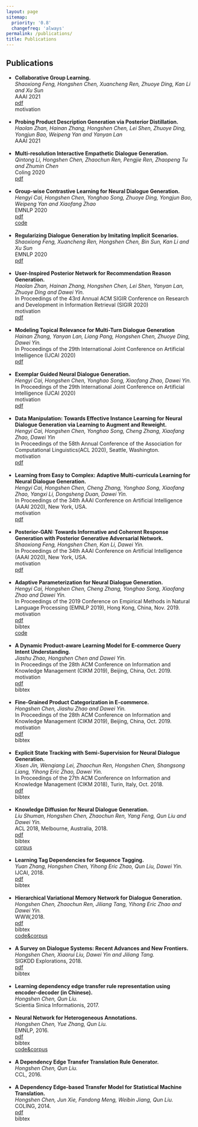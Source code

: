 ```yaml
---
layout: page
sitemap:
  priority: '0.8'
  changefreq: 'always'
permalink: /publications/
title: Publications
---
```


<!--
Describe your research interests here.
-->

<h2>Publications</h2>
<ul>
<li>
		<b>Collaborative Group Learning.</b><br>
		<i>Shaoxiong Feng, Hongshen Chen, Xuancheng Ren, Zhuoye Ding, Kan Li and Xu Sun </i><br>
		AAAI 2021<br>
		<a href="https://arxiv.org/pdf/2009.07712"><div class="color-button">pdf</div></a> 
		<div class="color-button" onclick="isHidden('2021aaai_shaoxiong_abstract')">motivation</div>
		<div class="abstract-box" id="2021aaai_shaoxiong_abstract" style="display:none">
			<b>Abstract</b>: Collaborative learning has successfully applied knowledge transfer to guiding a pool of small student networks towards robust local minima. However, previous approaches typically struggle with drastically aggravated student homogenization and rapidly growing computational complexity when the number of students rises. In this paper, we propose Collaborative Group Learning, an efficient framework that aims to maximize student population without sacrificing generalization performance and computational efficiency. First, each student is established by randomly routing on a modular neural network, which is not only parameter-efficient but also facilitates flexible knowledge communication between students due to random levels of representation sharing and branching. Second, to resist homogenization and further reduce the computational cost, students first compose diverse feature sets by exploiting the inductive bias from sub-sets of training data, and then aggregate and distill supplementary knowledge by choosing a random sub-group of students at each time step. Empirical evaluations on both image and text tasks indicate that our method significantly outperforms various state-of-the-art collaborative approaches whilst enhancing computational efficiency.<br>
		</div>
		<!--<div class="color-button" onclick="isHidden('2020aaai_cai_bibtex')">bibtex</div>
		-->
	</li><br>
<li>
		<b>Probing Product Description Generation via Posterior Distillation.</b><br>
		<i> Haolan Zhan, Hainan Zhang, Hongshen Chen, Lei Shen, Zhuoye Ding, Yongjun Bao, Weipeng Yan and Yanyan Lan </i><br>
		AAAI 2021<br>
		<!-- <a href="https://arxiv.org/pdf/1911.08698"><div class="color-button">pdf</div></a> 
		<!--<div class="color-button" onclick="isHidden('2020sigir_haolan_abstract')">motivation</div>
		<!--<div class="color-button" onclick="isHidden('2020aaai_cai_bibtex')">bibtex</div>
		<div class="abstract-box" id="2020sigir_haolan_abstract" style="display:none">
			<b>Abstract</b>: Recommendation reason generation, aiming at showing the selling points of products for customers, plays a vital role in attracting customers' attention as well as improving user experience. A simple and effective way is to extract keywords directly from the knowledge-base of products, i.e., attributes or title, as the recommendation reason. However, generating recommendation reason from product knowledge doesn't naturally respond to users' interests. Fortunately, on some E-commerce websites, there exists more and more user-generated content (user-content for short), i.e., product question-answering (QA) discussions, which reflect user-cared aspects. Therefore, in this paper, we consider generating the recommendation reason by taking into account not only the product attributes but also the customer-generated product QA discussions. In reality, adequate user-content is only possible for the most popular commodities, whereas large sums of long-tail products or new products cannot gather a sufficient number of user-content. To tackle this problem, we propose a user-inspired  multi-source posterior transformer (MSPT), which induces the model reflecting the users' interests with a posterior multiple QA discussions module, and generating recommendation reasons containing the product attributes as well as the user-cared aspects. Experimental results show that our model is superior to traditional generative models. Additionally, the analysis also shows that our model can focus more on the user-cared aspects than baselines.<br>
		</div>
		-->
	</li><br>
<li>
		<b>Multi-resolution Interactive Empathetic Dialogue Generation.</b><br>
		<i>Qintong Li, Hongshen Chen, Zhaochun Ren, Pengjie Ren, Zhaopeng Tu and Zhumin Chen </i><br>
		Coling 2020<br>
		<a href="https://arxiv.org/pdf/1911.08698"><div class="color-button">pdf</div></a> 
		<!--<div class="color-button" onclick="isHidden('2020sigir_haolan_abstract')">motivation</div>
		<!--<div class="color-button" onclick="isHidden('2020aaai_cai_bibtex')">bibtex</div>
		<div class="abstract-box" id="2020sigir_haolan_abstract" style="display:none">
			<b>Abstract</b>: Recommendation reason generation, aiming at showing the selling points of products for customers, plays a vital role in attracting customers' attention as well as improving user experience. A simple and effective way is to extract keywords directly from the knowledge-base of products, i.e., attributes or title, as the recommendation reason. However, generating recommendation reason from product knowledge doesn't naturally respond to users' interests. Fortunately, on some E-commerce websites, there exists more and more user-generated content (user-content for short), i.e., product question-answering (QA) discussions, which reflect user-cared aspects. Therefore, in this paper, we consider generating the recommendation reason by taking into account not only the product attributes but also the customer-generated product QA discussions. In reality, adequate user-content is only possible for the most popular commodities, whereas large sums of long-tail products or new products cannot gather a sufficient number of user-content. To tackle this problem, we propose a user-inspired  multi-source posterior transformer (MSPT), which induces the model reflecting the users' interests with a posterior multiple QA discussions module, and generating recommendation reasons containing the product attributes as well as the user-cared aspects. Experimental results show that our model is superior to traditional generative models. Additionally, the analysis also shows that our model can focus more on the user-cared aspects than baselines.<br>
		</div>
		-->
	</li><br>
	<li>
		<b>	Group-wise Contrastive Learning for Neural Dialogue Generation. </b><br>
		<i>Hengyi Cai, Hongshen Chen, Yonghao Song, Zhuoye Ding, Yongjun Bao, Weipeng Yan and Xiaofang Zhao</i><br>
		EMNLP 2020<br>
		<a href="https://arxiv.org/pdf/2009.07543"><div class="color-button">pdf</div></a>
		<a href="https://github.com/hengyicai/ContrastiveLearning4Dialogue"><div class="color-button">code</div></a>
		<!--<div class="color-button" onclick="isHidden('2020sigir_haolan_abstract')">motivation</div> -->
		<!--<div class="color-button" onclick="isHidden('2020aaai_cai_bibtex')">bibtex</div> 
		<div class="abstract-box" id="2020sigir_haolan_abstract" style="display:none">
			<b>Abstract</b>: Recommendation reason generation, aiming at showing the selling points of products for customers, plays a vital role in attracting customers' attention as well as improving user experience. A simple and effective way is to extract keywords directly from the knowledge-base of products, i.e., attributes or title, as the recommendation reason. However, generating recommendation reason from product knowledge doesn't naturally respond to users' interests. Fortunately, on some E-commerce websites, there exists more and more user-generated content (user-content for short), i.e., product question-answering (QA) discussions, which reflect user-cared aspects. Therefore, in this paper, we consider generating the recommendation reason by taking into account not only the product attributes but also the customer-generated product QA discussions. In reality, adequate user-content is only possible for the most popular commodities, whereas large sums of long-tail products or new products cannot gather a sufficient number of user-content. To tackle this problem, we propose a user-inspired  multi-source posterior transformer (MSPT), which induces the model reflecting the users' interests with a posterior multiple QA discussions module, and generating recommendation reasons containing the product attributes as well as the user-cared aspects. Experimental results show that our model is superior to traditional generative models. Additionally, the analysis also shows that our model can focus more on the user-cared aspects than baselines.<br>
		</div>
		-->
	</li><br>
	<li>
		<b>Regularizing Dialogue Generation by Imitating Implicit Scenarios. </b><br>
		<i>Shaoxiong Feng, Xuancheng Ren, Hongshen Chen, Bin Sun, Kan Li and Xu Sun </i><br>
		EMNLP 2020<br>
		<a href="https://arxiv.org/pdf/2010.01893"><div class="color-button">pdf</div></a> 
		<!--<div class="color-button" onclick="isHidden('2020sigir_haolan_abstract')">motivation</div>
		<!--<div class="color-button" onclick="isHidden('2020aaai_cai_bibtex')">bibtex</div>
		<div class="abstract-box" id="2020sigir_haolan_abstract" style="display:none">
			<b>Abstract</b>: Recommendation reason generation, aiming at showing the selling points of products for customers, plays a vital role in attracting customers' attention as well as improving user experience. A simple and effective way is to extract keywords directly from the knowledge-base of products, i.e., attributes or title, as the recommendation reason. However, generating recommendation reason from product knowledge doesn't naturally respond to users' interests. Fortunately, on some E-commerce websites, there exists more and more user-generated content (user-content for short), i.e., product question-answering (QA) discussions, which reflect user-cared aspects. Therefore, in this paper, we consider generating the recommendation reason by taking into account not only the product attributes but also the customer-generated product QA discussions. In reality, adequate user-content is only possible for the most popular commodities, whereas large sums of long-tail products or new products cannot gather a sufficient number of user-content. To tackle this problem, we propose a user-inspired  multi-source posterior transformer (MSPT), which induces the model reflecting the users' interests with a posterior multiple QA discussions module, and generating recommendation reasons containing the product attributes as well as the user-cared aspects. Experimental results show that our model is superior to traditional generative models. Additionally, the analysis also shows that our model can focus more on the user-cared aspects than baselines.<br>
		</div>
		-->
	</li><br>
	<li>
		<b>User-Inspired Posterior Network for Recommendation Reason Generation. </b><br>
		<i>Haolan Zhan, Hainan Zhang, Hongshen Chen, Lei Shen, Yanyan Lan, Zhuoye Ding and Dawei Yin. </i><br>
		In Proceedings of the 43rd Annual ACM SIGIR Conference on Research and Development in Information Retrieval (SIGIR 2020)<br>
		<div class="color-button" onclick="isHidden('2020sigir_haolan_abstract')">motivation</div>
		<a href="/publications/papers/2020sigir_haolan.pdf"><div class="color-button">pdf</div></a>
		<!--<div class="color-button" onclick="isHidden('2020aaai_cai_bibtex')">bibtex</div> -->
		<div class="abstract-box" id="2020sigir_haolan_abstract" style="display:none">
			<b>Abstract</b>: Recommendation reason generation, aiming at showing the selling points of products for customers, plays a vital role in attracting customers' attention as well as improving user experience. A simple and effective way is to extract keywords directly from the knowledge-base of products, i.e., attributes or title, as the recommendation reason. However, generating recommendation reason from product knowledge doesn't naturally respond to users' interests. Fortunately, on some E-commerce websites, there exists more and more user-generated content (user-content for short), i.e., product question-answering (QA) discussions, which reflect user-cared aspects. Therefore, in this paper, we consider generating the recommendation reason by taking into account not only the product attributes but also the customer-generated product QA discussions. In reality, adequate user-content is only possible for the most popular commodities, whereas large sums of long-tail products or new products cannot gather a sufficient number of user-content. To tackle this problem, we propose a user-inspired  multi-source posterior transformer (MSPT), which induces the model reflecting the users' interests with a posterior multiple QA discussions module, and generating recommendation reasons containing the product attributes as well as the user-cared aspects. Experimental results show that our model is superior to traditional generative models. Additionally, the analysis also shows that our model can focus more on the user-cared aspects than baselines.<br>
		</div>
	</li><br>
	<li>
		<b>Modeling Topical Relevance for Multi-Turn Dialogue Generation  </b><br>
		<i>Hainan Zhang, Yanyan Lan, Liang Pang, Hongshen Chen, Zhuoye Ding, Dawei Yin. </i><br>
		In Proceedings of the 29th International Joint Conference on Artificial Intelligence (IJCAI 2020)<br>
		<a href="https://arxiv.org/pdf/2009.12735"><div class="color-button">pdf</div></a>
	</li><br>
	<li>
		<b>Exemplar Guided Neural Dialogue Generation.  </b><br>
		<i>Hengyi Cai, Hongshen Chen, Yonghao Song, Xiaofang Zhao, Dawei Yin. </i><br>
		In Proceedings of the 29th International Joint Conference on Artificial Intelligence (IJCAI 2020)<br>
		<div class="color-button" onclick="isHidden('2020ijcai_cai_abstract')">motivation</div>
		<a href="https://www.ijcai.org/Proceedings/2020/0498.pdf"><div class="color-button">pdf</div></a>
		<!--<div class="color-button" onclick="isHidden('2020aaai_cai_bibtex')">bibtex</div> -->
		<div class="abstract-box" id="2020ijcai_cai_abstract" style="display:none">
			<b>Abstract</b>: Humans benefit from previous experiences when taking actions. Similarly, related examples from the training data also provide exemplary information for neural dialogue models when responding to a given input message. However, effectively fusing such exemplary information into dialogue generation is non-trivial: useful exemplars are required to be not only literally-similar, but also topic-related with the given context. Noisy exemplars impair the neural dialogue models understanding the conversation topics and even corrupt the response generation. To address the issues, we propose an exemplar guided neural dialogue generation model where exemplar responses are retrieved in terms of both the text similarity and the topic proximity through a two-stage exemplar retrieval model. In the first stage, a small subset of conversations is retrieved from a training set given a dialogue context. These candidate exemplars are then finely ranked regarding the topical proximity to choose the best-matched exemplar response. To further induce the neural dialogue generation model consulting the exemplar response and the conversation topics more faithfully, we introduce a multi-source sampling mechanism to provide the dialogue model with both local exemplary semantics and global topical guidance during decoding. Empirical evaluations on a large-scale conversation dataset show that the proposed approach significantly outperforms the state-of-the-art in terms of both the quantitative metrics and human evaluations.<br>
		</div>
	</li><br>
	<li>
		<b>Data Manipulation: Towards Effective Instance Learning for Neural Dialogue Generation via Learning to Augment and Reweight. </b><br>
		<i>Hengyi Cai, Hongshen Chen, Yonghao Song, Cheng Zhang, Xiaofang Zhao, Dawei Yin </i><br>
		In Proceedings of the 58th Annual Conference of the Association for Computational Linguistics(ACL 2020), Seattle, Washington.<br>
		<div class="color-button" onclick="isHidden('2020acl_cai_abstract')">motivation</div>
		<a href="https://www.aclweb.org/anthology/2020.acl-main.564.pdf"><div class="color-button">pdf</div></a>
		<!--<div class="color-button" onclick="isHidden('2020aaai_cai_bibtex')">bibtex</div> -->
		<div class="abstract-box" id="2020acl_cai_abstract" style="display:none">
			<b>Abstract</b>: Current state-of-the-art neural dialogue models learn from human conversations following the data-driven paradigm. As such, a reliable training corpus is the crux of building a robust and well-behaved dialogue model. However, due to the open-ended nature of human conversations, the quality of user-generated training data varies greatly, and effective training samples are typically insufficient while noisy samples frequently appear. This impedes the learning of those data-driven neural dialogue models. Therefore, effective dialogue learning requires not only more reliable learning samples, but also fewer noisy samples. In this paper, we propose a data manipulation framework to proactively reshape the data distribution towards reliable samples by augmenting and highlighting effective learning samples as well as reducing the effect of inefficient samples simultaneously. In particular, the data manipulation model selectively augments the training samples and assigns an importance weight to each instance to reform the training data. Note that, the proposed data manipulation framework is fully data-driven and learnable. It not only manipulates training samples to optimize the dialogue generation model, but also learns to increase its manipulation skills through gradient descent with validation samples. Extensive experiments show that our framework can improve the dialogue generation performance with respect to 13 automatic evaluation metrics and human judgments.<br>
			<b>Motivation</b>: <br>
			<ul>
			<li>Training data for neural dialogue models is quite noisy.</li>
			<li>Enable the model learning to choose and modify the training data by itself.</li>
			<li>Choose better learning instances, and infer other instances from them. </li>
			</ul>
		</div>
	</li><br>
	<li>
		<b>Learning from Easy to Complex: Adaptive Multi-curricula Learning for Neural Dialogue Generation. </b><br>
		<i>Hengyi Cai, Hongshen Chen, Cheng Zhang, Yonghao Song, Xiaofang Zhao, Yangxi Li, Dongsheng Duan, Dawei Yin. </i><br>
		In Proceedings of the 34th AAAI Conference on Artificial Intelligence (AAAI 2020), New York, USA.<br>
		<div class="color-button" onclick="isHidden('2020aaai_cai_abstract')">motivation</div>
		<a href="/publications/papers/2020aaai_cai.pdf"><div class="color-button">pdf</div></a>
		<!--<div class="color-button" onclick="isHidden('2020aaai_cai_bibtex')">bibtex</div> -->
		<div class="abstract-box" id="2020aaai_cai_abstract" style="display:none">
			<b>Abstract</b>:  Current state-of-the-art neural dialogue systems are mainly data-driven and are trained on human-generated responses. However, due to the subjectivity and open-ended nature of human conversations, the complexity of training dialogues varies greatly.  The noise and uneven complexity of query-response pairs impede the learning efficiency and effects of the neural dialogue generation models.  What is more, so far, there are no unified dialogue complexity measurements, and the dialogue complexity embodies multiple aspects of attributes---specificity, repetitiveness, relevance, etc. Inspired by human behaviors of learning to converse, where children learn from easy dialogues to complex ones and dynamically adjust their learning progress, in this paper, we first analyze five dialogue attributes to measure the dialogue complexity in multiple perspectives on three publicly available corpora. Then, we propose an adaptive multi-curricula learning framework to schedule a committee of the organized curricula. The framework is established upon the reinforcement learning paradigm, which automatically chooses different curricula at the evolving learning process according to the learning status of the neural dialogue generation model. Extensive experiments conducted on five state-of-the-art models demonstrate its learning efficiency and effectiveness with respect to 13 automatic evaluation metrics and human judgments.<br>
			<b>Motivation</b>: <br>
			<ul>
			<li>Training data for neural dialogue models is quite noisy.</li>
			<li>Learn from clean and easy samples first, and then gradually increase the data complexity. (The spirits of curriculum learning)</li>
			<li>Organize the curriculum in terms of multiple empirical attributes---specificity, repetitiveness, relevance, etc. </li>
			</ul>
		</div>
	</li><br>
	<li>
		<b>Posterior-GAN: Towards Informative and Coherent Response Generation with Posterior Generative Adversarial Network.  </b><br>
		<i>Shaoxiong Feng, Hongshen Chen, Kan Li, Dawei Yin. </i><br>
		In Proceedings of the 34th AAAI Conference on Artificial Intelligence (AAAI 2020), New York, USA.<br>
		<div class="color-button" onclick="isHidden('2020aaai_feng_abstract')">motivation</div>
		<a href="/publications/papers/2020aaai_feng.pdf"><div class="color-button">pdf</div></a>
		<!--<div class="color-button" onclick="isHidden('2020aaai_feng_bibtex')">bibtex</div> -->
		<div class="abstract-box" id="2020aaai_feng_abstract" style="display:none">
			<b>Abstract</b>: Neural conversational models learn to generate responses by taking into account the dialog history. These models are typically optimized over the <i>query-response</i> pairs with a maximum likelihood estimation objective. However, the query-response tuples are naturally loosely coupled, and there exist multiple responses that can respond to a given query, which leads the conversational model learning burdensome. Besides, the general dull response problem is even worsened when the model is confronted with meaningless response training instances. Intuitively, a high-quality response not only responds to the given query but also links up to the future conversations, in this paper, we leverage the <i>query-response-future turn</i> triples to induce the generated responses that consider both the given context and the future conversations. To facilitate the modeling of these triples, we further propose a novel encoder-decoder based generative adversarial learning framework, Posterior Generative Adversarial Network (Posterior-GAN), which consists of a forward and a backward generative discriminator to cooperatively encourage the generated response to be informative and coherent by two complementary assessment perspectives. Experimental results demonstrate that our method effectively boosts the informativeness and coherence of the generated response on both automatic and human evaluation, which verifies the advantages of considering two assessment perspectives.<br>
			<b>Motivation</b>: <br>
			<ul>
			<li>A high-quality response not only responds to the given query but also links up to the future conversations.</li>
			<li>Leverage the <i>query-response-future turn</i> triples for training instead of *query-response* pairs. </li>
			<li>Posterior-GAN enables triples training and improves the informativeness and coherence. </li>
			</ul>
		</div>
	</li><br>
	<li>
		<b>Adaptive Parameterization for Neural Dialogue Generation. </b><br>
		<i>Hengyi Cai, Hongshen Chen, Cheng Zhang, Yonghao Song, Xiaofang Zhao and Dawei Yin. </i><br>
		In Proceedings of the 2019 Conference on Empirical Methods in Natural Language Processing (EMNLP 2019), Hong Kong, China, Nov. 2019.<br>
		<div class="color-button" onclick="isHidden('2019emnlp_cai_abstract')">motivation</div>
		<a href="https://www.aclweb.org/anthology/D19-1188.pdf"><div class="color-button">pdf</div></a>
		<div class="color-button" onclick="isHidden('2019emnlp_cai_bibtex')">bibtex</div>
		<a href="https://github.com/hengyicai/AdaND"><div class="color-button">code</div></a>
		<div class="abstract-box" id="2019emnlp_cai_abstract" style="display:none">
			<b>Abstract</b>: Neural conversation systems generate responses based on the sequence-to-sequence (SEQ2SEQ) paradigm. Typically, the model is equipped with a single set of learned parameters to generate responses for given input contexts. When confronting diverse conversations, its adaptability is rather limited and the model is hence prone to generate generic responses. In this work, we propose an Adaptive Neural Dialogue generation model, AdaND, which manages various conversations with conversation-specific parameterization. For each conversation, the model generates parameters of the encoder-decoder by referring to the input context. In particular, we propose two adaptive parameterization mechanisms: a context-aware and a topic-aware parameterization mechanism. The context-aware parameterization directly generates the parameters by capturing local semantics of the given context. The topic-aware parameterization enables parameter sharing among conversations with similar topics by first inferring the latent topics of the given context and then generating the parameters with respect to the distributional topics. Extensive experiments conducted on a large-scale real-world conversational dataset show that our model achieves superior performance in terms of both quantitative metrics and human evaluations.<br>
			<b>Motivation</b>: <br>
			<ul>
			<li>Neural dialogue generation model is prone to generate generic responses when conversations are extremely diverse.</li>
			<li>A single model with diverse parameters manage diverse conversations. </li>
			<li>A context-sensitive local parameterization and a topic-aware global parameterization mechanisms are introduced. </li>
			</ul>
		</div>
		<div class="bibtex-box" id="2019emnlp_cai_bibtex" style="display:none">
			@inproceedings{cai-etal-2019-adaptive, <br>
			&nbsp;&nbsp; title = "Adaptive Parameterization for Neural Dialogue Generation", <br>
			&nbsp;&nbsp; author = "Cai, Hengyi  and Chen, Hongshen  and Zhang, Cheng  and Song, Yonghao  and Zhao, Xiaofang  and Yin, Dawei", <br>
			&nbsp;&nbsp; booktitle = "Proceedings of the 2019 Conference on Empirical Methods in Natural Language Processing and the 9th International Joint Conference on Natural Language Processing (EMNLP-IJCNLP)", <br>
			&nbsp;&nbsp; month = nov, <br>
			&nbsp;&nbsp; year = "2019", <br>
			&nbsp;&nbsp; address = "Hong Kong, China", <br>
			&nbsp;&nbsp; publisher = "Association for Computational Linguistics", <br>
			&nbsp;&nbsp; url = "https://www.aclweb.org/anthology/D19-1188", <br>
			&nbsp;&nbsp; doi = "10.18653/v1/D19-1188", <br>
			&nbsp;&nbsp; pages = "1793--1802" <br>
			}
		</div>
	</li><br>
	<li>
		<b>A Dynamic Product-aware Learning Model for E-commerce Query Intent Understanding.</b><br>
		<i>Jiashu Zhao, Hongshen Chen and Dawei Yin.</i><br>
		In Proceedings of the 28th ACM Conference on Information and Knowledge Management (CIKM 2019), Beijing, China, Oct. 2019.<br>
		<div class="color-button" onclick="isHidden('2019cikm_zhao_abstract')">motivation</div>
		<a href="/publications/papers/2019cikm_zhao.pdf"><div class="color-button">pdf</div></a>
		<div class="color-button" onclick="isHidden('2019cikm_zhao_bibtex')">bibtex</div>
		<div class="abstract-box" id="2019cikm_zhao_abstract" style="display:none">
			<b>Abstract</b>: Query intent understanding is a fundamental and essential task in searching, which promotes personalized retrieval results and users' satisfaction. In E-commerce, query understanding is particularly referring to bridging the gap between query representations and product representations. In this paper, we aim to map the queries into the predefined tens of thousands of fine-grained categories extracted from the product descriptions. The problem is very challenging in several aspects. First, a query may be related to multiple categories and to identify all the best matching categories could eventually drive the search engine for high recall and diversity. Second, the same query may have dynamic intents under various scenarios and there is a need to distinguish the differences to promote accurate categories of products. Third, the tail queries are particularly difficult for understanding due to noise and lack of customer feedback information. To better understand the queries, we firstly conduct analysis on the search queries and behaviors in the E-commerce domain and identified the uniqueness of our problem (e.g. longer sessions). Then we propose a <i>D</i>ynamic <i>P</i>roduct-aware <i>H</i>ierarchical <i>A</i>ttention (<i>DPHA</i>) framework to capture the explicit and implied meanings of a query given its context information in the session. Specifically, <i>DPHA</i> automatically learns the bidirectional query-level and self-attentional session-level representations which can capture both complex long range dependencies and structural information. Extensive experimental results on a real E-commerce query data set demonstrate the effectiveness of the proposed <i>DPHA</i> compared to the state-of-art baselines. <br>
			<b>Motivation</b>: <br>
			<ul>
			<li>Understand query intent through session-level representation with self-attention mechanism.</li>
			<li>Illustrate query-intent distributions. </li>
			</ul>
		</div>
		<div class="bibtex-box" id="2019cikm_zhao_bibtex" style="display:none">
		@inproceedings{zhao2019dynamic, <br>
		&nbsp;&nbsp; title={A Dynamic Product-aware Learning Model for E-commerce Query Intent Understanding}, <br>
		&nbsp;&nbsp; author={Zhao, Jiashu and Chen, Hongshen and Yin, Dawei}, <br>
		&nbsp;&nbsp; booktitle={Proceedings of the 28th ACM International Conference on Information and Knowledge Management}, <br>
		&nbsp;&nbsp; pages={1843--1852}, <br>
		&nbsp;&nbsp; year={2019}, <br>
		&nbsp;&nbsp; organization={ACM} <br>
		}
		</div>
	</li><br>
	<li>
		<b>Fine-Grained Product Categorization in E-commerce.</b><br>
		<i>Hongshen Chen, Jiashu Zhao and Dawei Yin. </i><br>
		In Proceedings of the 28th ACM Conference on Information and Knowledge Management (CIKM 2019), Beijing, China, Oct. 2019.<br>
		<div class="color-button" onclick="isHidden('2019cikm_chen_abstract')">motivation</div>
		<a href="/publications/papers/2019cikm_chen.pdf"><div class="color-button">pdf</div></a>
		<div class="color-button" onclick="isHidden('2019cikm_chen_bibtex')">bibtex</div>
		<div class="abstract-box" id="2019cikm_chen_abstract" style="display:none">
			<b>Abstract</b>: E-commerce sites usually leverage taxonomies for better organizing products. The fine-grained categories, regarding the leaf categories in taxonomies, are defined by the most descriptive and specific words of products. Fine-grained product categorization remains challenging, due to blurred concepts of fine grained categories (i.e. multiple equivalent or synonymous categories), instable category vocabulary (i.e. the emerging new products and the evolving language habits), and lack of labelled data. To address these issues, we proposes a novel <b>N</b>eural <b>P</b>roduct <b>C</b>ategorization model---NPC to identify fine-grained categories from the product content. NPC is equipped with a character-level convolutional embedding layer to learn the compositional word representations, and a spiral residual layer to extract the word context annotations capturing complex long range dependencies and structural information. To perform categorization beyond predefined categories, NPC categorizes a product by jointly recognizing categories from the product content and predicting categories from predefined category vocabularies. Furthermore, to avoid extensive human labors, NPC is able to adapt to weak labels, generated by mining the search logs,  where the customers' behaviors naturally connect products with categories. Extensive experiments performed on a real e-commerce platform datasets illustrate the effectiveness of the proposed models.<br>
			<b>Motivation</b>: <br>
			<ul>
			<li>Product categories can be recognized from produc contents and classified from product category vocabulary.</li>
			<li>Instead of a manual labelling corpus, large scale corpus with weak labels can be mined from search logs. </li>
			</ul>
		</div>
		<div class="bibtex-box" id="2019cikm_chen_bibtex" style="display:none">
		@inproceedings{chen2019fine, <br>
		&nbsp;&nbsp; title={Fine-Grained Product Categorization in E-commerce}, <br>
		&nbsp;&nbsp; author={Chen, Hongshen and Zhao, Jiashu and Yin, Dawei}, <br>
		&nbsp;&nbsp; booktitle={Proceedings of the 28th ACM International Conference on Information and Knowledge Management}, <br>
		&nbsp;&nbsp; pages={2349--2352}, <br>
		&nbsp;&nbsp; year={2019}, <br>
		&nbsp;&nbsp; organization={ACM} <br>
		}
		</div>
	</li><br>
	<li>
		<b>Explicit State Tracking with Semi-Supervision for Neural Dialogue Generation.</b><br>
		<i>Xisen Jin, Wenqiang Lei, Zhaochun Ren, Hongshen Chen, Shangsong Liang, Yihong Eric Zhao, Dawei Yin.</i><br>
		In Proceedings of the 27th ACM Conference on Information and Knowledge Management (CIKM 2018), Turin, Italy, Oct. 2018.<br>
		<a href="https://arxiv.org/pdf/1808.10596"><div class="color-button">pdf</div></a>
		<div class="color-button" onclick="isHidden('2018cikm_jin_bibtex')">bibtex</div>
		<div class="bibtex-box" id="2018cikm_jin_bibtex" style="display:none">
		@inproceedings{jin2018explicit, <br>
		&nbsp;&nbsp; title={Explicit State Tracking with Semi-Supervisionfor Neural Dialogue Generation}, <br>
		&nbsp;&nbsp; author={Jin, Xisen and Lei, Wenqiang and Ren, Zhaochun and Chen, Hongshen and Liang, Shangsong and Zhao, Yihong and Yin, Dawei}, <br>
		&nbsp;&nbsp; booktitle={Proceedings of the 27th ACM International Conference on Information and Knowledge Management}, <br>
		&nbsp;&nbsp; pages={1403--1412}, <br>
		&nbsp;&nbsp; year={2018}, <br>
		&nbsp;&nbsp; organization={ACM} <br>
		}
		</div>
	</li><br>
	<li>
		<b>Knowledge Diffusion for Neural Dialogue Generation.</b><br>
		<i>Liu Shuman, Hongshen Chen, Zhaochun Ren, Yang Feng, Qun Liu and Dawei Yin.</i><br>
		ACL 2018, Melbourne, Australia, 2018.<br>
		<a href="https://www.aclweb.org/anthology/P18-1138.pdf"><div class="color-button">pdf</div></a>
		<div class="color-button" onclick="isHidden('2018acl_liu_bibtex')">bibtex</div>
		<a href="https://github.com/liushuman/neural-knowledge-diffusion"><div class="color-button">corpus</div></a>
		<div class="bibtex-box" id="2018acl_liu_bibtex" style="display:none">
		@inproceedings{liu-etal-2018-knowledge,
		&nbsp;&nbsp; title = "Knowledge Diffusion for Neural Dialogue Generation", <br>
		&nbsp;&nbsp; author = "Liu, Shuman  and Chen, Hongshen  and Ren, Zhaochun  and Feng, Yang  and Liu, Qun  and Yin, Dawei", <br>
		&nbsp;&nbsp; booktitle = "Proceedings of the 56th Annual Meeting of the Association for Computational Linguistics (Volume 1: Long Papers)", <br>
		&nbsp;&nbsp; month = jul, <br>
		&nbsp;&nbsp; year = "2018", <br>
		&nbsp;&nbsp; address = "Melbourne, Australia", <br>
		&nbsp;&nbsp; publisher = "Association for Computational Linguistics", <br>
		&nbsp;&nbsp; url = "https://www.aclweb.org/anthology/P18-1138", <br>
		&nbsp;&nbsp; doi = "10.18653/v1/P18-1138", <br>
		&nbsp;&nbsp; pages = "1489--1498", <br>
		&nbsp;&nbsp; abstract = "End-to-end neural dialogue generation has shown promising results recently, but it does not employ knowledge to guide the generation and hence tends to generate short, general, and meaningless responses. In this paper, we propose a neural knowledge diffusion (NKD) model to introduce knowledge into dialogue generation. This method can not only match the relevant facts for the input utterance but diffuse them to similar entities. With the help of facts matching and entity diffusion, the neural dialogue generation is augmented with the ability of convergent and divergent thinking over the knowledge base. Our empirical study on a real-world dataset prove that our model is capable of generating meaningful, diverse and natural responses for both factoid-questions and knowledge grounded chi-chats. The experiment results also show that our model outperforms competitive baseline models significantly." <br>
		}
		</div>
	</li><br>
	<li>
		<b>Learning Tag Dependencies for Sequence Tagging.</b><br>
		<i>Yuan Zhang, Hongshen Chen, Yihong Eric Zhao, Qun Liu, Dawei Yin.</i><br>
		IJCAI, 2018.<br>
		<a href="https://www.ijcai.org/Proceedings/2018/0637.pdf"><div class="color-button">pdf</div></a>
		<div class="color-button" onclick="isHidden('2018ijcai_zhang_bibtex')">bibtex</div>
		<div class="bibtex-box" id="2018ijcai_zhang_bibtex" style="display:none">
		@inproceedings{ijcai2018-0637, <br>
		&nbsp;&nbsp; title     = {Learning Tag Dependencies for Sequence Tagging}, <br>
		&nbsp;&nbsp; author    = {Yuan Zhang and Hongshen Chen and Yihong Zhao and Qun Liu and Dawei Yin}, <br>
		&nbsp;&nbsp; booktitle = {Proceedings of the Twenty-Seventh International Joint Conference on Artificial Intelligence, {IJCAI-18}}, <br>
		&nbsp;&nbsp; publisher = {International Joint Conferences on Artificial Intelligence Organization}, <br>
		&nbsp;&nbsp; pages     = {4581--4587}, <br>
		&nbsp;&nbsp; year      = {2018}, <br>
		&nbsp;&nbsp; month     = {7}, <br>
		&nbsp;&nbsp; doi       = {10.24963/ijcai.2018/637}, <br>
		&nbsp;&nbsp; url       = {https://doi.org/10.24963/ijcai.2018/637} <br>
		}
		</div>
	</li><br>
	<li>
		<b>Hierarchical Variational Memory Network for Dialogue Generation. </b><br>
		<i>Hongshen Chen, Zhaochun Ren, Jiliang Tang, Yihong Eric Zhao and Dawei Yin.</i><br>
		WWW,2018.<br>
		<a href="/publications/papers/2018www.pdf"><div class="color-button">pdf</div></a>
		<div class="color-button" onclick="isHidden('2018www_bibtex')">bibtex</div>
		<a href="https://github.com/chenhongshen/HVMN"><div class="color-button">code&corpus</div></a>
		<div class="bibtex-box" id="2018www_bibtex" style="display:none">
		@inproceedings{chen2018hierarchical, <br>
		&nbsp;&nbsp; title={Hierarchical variational memory network for dialogue generation}, <br>
		&nbsp;&nbsp; author={Chen, Hongshen and Ren, Zhaochun and Tang, Jiliang and Zhao, Yihong Eric and Yin, Dawei}, <br>
		&nbsp;&nbsp; booktitle={Proceedings of the 2018 World Wide Web Conference}, <br>
		&nbsp;&nbsp; pages={1653--1662}, <br>
		&nbsp;&nbsp; year={2018}, <br>
		&nbsp;&nbsp; organization={International World Wide Web Conferences Steering Committee} <br>
		}
		</div>
	</li><br>
	<li>
		<b>A Survey on Dialogue Systems: Recent Advances and New Frontiers.</b><br>
		<i>Hongshen Chen, Xiaorui Liu, Dawei Yin and Jiliang Tang. </i><br>
		SIGKDD Explorations, 2018.<br>
		<a href="https://arxiv.org/pdf/1711.01731"><div class="color-button">pdf</div></a>
		<div class="color-button" onclick="isHidden('2018kdd_exp_bibtex')">bibtex</div>
		<div class="bibtex-box" id="2018kdd_exp_bibtex" style="display:none">
		@article{chen2017survey, <br>
		&nbsp;&nbsp; title={A survey on dialogue systems: Recent advances and new frontiers}, <br>
		&nbsp;&nbsp; author={Chen, Hongshen and Liu, Xiaorui and Yin, Dawei and Tang, Jiliang}, <br>
		&nbsp;&nbsp; journal={Acm Sigkdd Explorations Newsletter}, <br>
		&nbsp;&nbsp; volume={19}, <br>
		&nbsp;&nbsp; number={2}, <br>
		&nbsp;&nbsp; pages={25--35}, <br>
		&nbsp;&nbsp; year={2017}, <br>
		&nbsp;&nbsp; publisher={ACM} <br>
		}
		</div>
	</li><br>
	<li>
		<b>Learning dependency edge transfer rule representation using encoder-decoder (in Chinese).</b><br>
		<i>Hongshen Chen, Qun Liu.</i><br>
		Scientia Sinica Informationis, 2017.<br>
		<!--
		<a href=""><div class="color-button">pdf</div></a><a href=""><div class="color-button">cite</div></a><a href=""><div class="color-button">code</div></a>
		-->
	</li><br>
	<li>
		<b>Neural Network for Heterogeneous Annotations.</b><br>
		<i>Hongshen Chen, Yue Zhang, Qun Liu.</i><br>
		EMNLP, 2016.<br>
		<a href="https://www.aclweb.org/anthology/D16-1070.pdf"><div class="color-button">pdf</div></a>
		<div class="color-button" onclick="isHidden('2016emnlp_bibtex')">bibtex</div>
		<a href="https://github.com/chenhongshen/NNHetSeq"><div class="color-button">code&corpus</div></a>
		<div class="bibtex-box" id="2016emnlp_bibtex" style="display:none">
		@inproceedings{chen-etal-2016-neural, <br>
		&nbsp;&nbsp; title = "Neural Network for Heterogeneous Annotations", <br>
		&nbsp;&nbsp; author = "Chen, Hongshen  and <br>
		&nbsp;&nbsp; Zhang, Yue  and <br>
		&nbsp;&nbsp; Liu, Qun", <br>
		&nbsp;&nbsp; booktitle = "Proceedings of the 2016 Conference on Empirical Methods in Natural Language Processing", <br>
		&nbsp;&nbsp; month = nov, <br>
		&nbsp;&nbsp; year = "2016", <br>
		&nbsp;&nbsp; address = "Austin, Texas", <br>
		&nbsp;&nbsp; publisher = "Association for Computational Linguistics", <br>
		&nbsp;&nbsp; url = "https://www.aclweb.org/anthology/D16-1070", <br>
		&nbsp;&nbsp; doi = "10.18653/v1/D16-1070", <br>
		&nbsp;&nbsp; pages = "731--741", <br>
		}
		</div>
	</li><br>
	<li>
		<b>A Dependency Edge Transfer Translation Rule Generator.</b><br>
		<i>Hongshen Chen, Qun Liu. </i><br>
		CCL, 2016.<br>
		<!--
		<a href=""><div class="color-button">pdf</div></a><a href=""><div class="color-button">cite</div></a><a href=""><div class="color-button">code</div></a>
		-->
	</li><br>
	<li>
		<b>A Dependency Edge-based Transfer Model for Statistical Machine Translation. </b><br>
		<i>Hongshen Chen, Jun Xie, Fandong Meng, Weibin Jiang, Qun Liu. </i><br>
		COLING, 2014.<br>
		<a href="https://www.aclweb.org/anthology/C14-1104.pdf"><div class="color-button">pdf</div></a>
		<div class="color-button" onclick="isHidden('2014coling_bibtex')">bibtex</div>
		<div class="bibtex-box" id="2014coling_bibtex" style="display:none">
		@inproceedings{chen-etal-2014-dependency, <br>
		&nbsp;&nbsp; title = "A Dependency Edge-based Transfer Model for Statistical Machine Translation", <br>
		&nbsp;&nbsp; author = "Chen, Hongshen  and <br>
		&nbsp;&nbsp; Xie, Jun  and <br>
		&nbsp;&nbsp; Meng, Fandong  and <br>
		&nbsp;&nbsp; Jiang, Wenbin  and <br>
		&nbsp;&nbsp; Liu, Qun", <br>
		&nbsp;&nbsp; booktitle = "Proceedings of {COLING} 2014, the 25th International Conference on Computational Linguistics: Technical Papers", <br>
		&nbsp;&nbsp; month = aug, <br>
		&nbsp;&nbsp; year = "2014", <br>
		&nbsp;&nbsp; address = "Dublin, Ireland", <br>
		&nbsp;&nbsp; publisher = "Dublin City University and Association for Computational Linguistics", <br>
		&nbsp;&nbsp; url = "https://www.aclweb.org/anthology/C14-1104", <br>
		&nbsp;&nbsp; pages = "1103--1113", <br>
		}
		</div>
	</li><br>
</ul>

<!--
<h2>Research Projects</h2>
<ul>
	<li>
		<b>Project title</b><br>
		University, Duration<br>
		<i>Other details such as advisor's name may go here</i><br>
		<a href=""><div class="color-button">report</div></a><a href=""><div class="color-button">code</div></a>
	</li><br>
	<li>
		<b>Project title</b><br>
		University, Duration<br>
		<i>Other details such as advisor's name may go here</i><br>
		<a href=""><div class="color-button">report</div></a><a href=""><div class="color-button">code</div></a>
	</li><br>
</ul>

<h2>Research Implementations</h2>
<ul>
	<li>
		<b>Title #1</b>: Brief description of this research implementation.<br>
		<a href=""><div class="color-button">paper</div></a><a href=""><div class="color-button">report</div></a><a href=""><div class="color-button">code</div></a>
	</li><br>
	<li>
		<b>Title #2</b>: Brief description of this research implementation.<br>
		<a href=""><div class="color-button">paper</div></a><a href=""><div class="color-button">report</div></a><a href=""><div class="color-button">code</div></a>
	</li><br>
</ul>
-->
